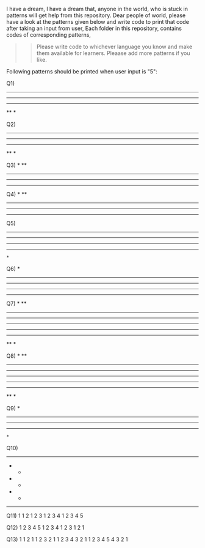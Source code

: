 I have a dream,
I have a dream that, anyone in the world, who is stuck in patterns will get help from this repository.
Dear people of world, please have a look at the patterns given below and write code to print that code after taking an input from user,
Each folder in this repository, contains codes of corresponding patterns,

>>Please write code to whichever language you know and make them available for learners.
>>Pleaase add more patterns if you like.


Following patterns should be printed when user input is "5":

Q1)
*****
****
***
**
*


Q2)
*****
 ****
  ***
   **
    *


Q3)
*
**
***
****
*****


Q4)
    *
   **
  ***
 ****
*****


Q5)
*********
 *******
  *****
   ***
    *


Q6)
    *
   ***
  *****
 *******
*********


Q7)
*
**
***
****
*****
****
***
**
*


Q8)
    *
   **
  ***
 ****
*****
 ****
  ***
   **
    *


Q9)
    *
   ***
  *****
   ***
    *


Q10)
*****
*   *
*   *
*   *
*****


Q11)
    1
   1 2
  1 2 3 
 1 2 3 4
1 2 3 4 5


Q12)
1 2 3 4 5
 1 2 3 4
  1 2 3 
   1 2
    1


Q13)
        1
      1 2 1
    1 2 3 2 1
  1 2 3 4 3 2 1
1 2 3 4 5 4 3 2 1
